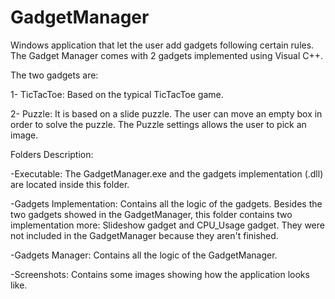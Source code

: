 # GadgetManager
Windows application that let the user add gadgets following certain rules. The Gadget Manager comes with 2 gadgets implemented using Visual C++.

The two gadgets are:

1- TicTacToe: Based on the typical TicTacToe game. 

2- Puzzle: It is based on a slide puzzle. The user can move an empty box in order to solve the puzzle. The Puzzle settings allows the user to pick an image.

Folders Description:

-Executable: The GadgetManager.exe and the gadgets implementation (.dll) are located inside this folder.

-Gadgets Implementation: Contains all the logic of the gadgets. Besides the two gadgets showed in the GadgetManager, this folder contains two implementation more: 
Slideshow gadget and CPU_Usage gadget. They were not included in the GadgetManager because they aren't finished. 

-Gadgets Manager: Contains all the logic of the GadgetManager. 

-Screenshots: Contains some images showing how the application looks like.